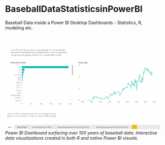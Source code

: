 # BaseballDataStatisticsinPowerBI
Baseball Data inside a Power BI Desktop Dashboards - Statistics, R, modeling etc.

![Power BI with Baseball Data & R](https://github.com/bartczernicki/BaseballDataStatisticsinPowerBI/blob/master/Images/PowerBIBaseballAnalyticsWithR.gif)
*Power BI Dashboard surfacing over 100 years of baseball data.  Interactive data visualizations created in both R and native Power BI visuals.*
